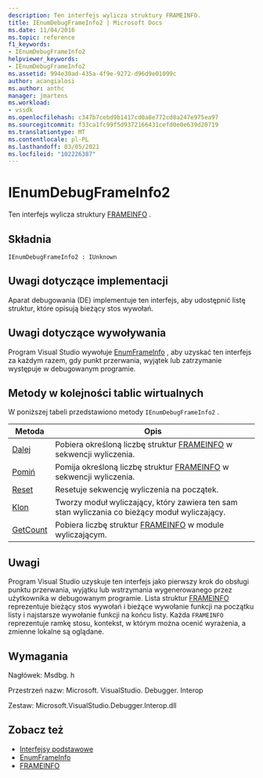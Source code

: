 ```yaml
---
description: Ten interfejs wylicza struktury FRAMEINFO.
title: IEnumDebugFrameInfo2 | Microsoft Docs
ms.date: 11/04/2016
ms.topic: reference
f1_keywords:
- IEnumDebugFrameInfo2
helpviewer_keywords:
- IEnumDebugFrameInfo2
ms.assetid: 994e30ad-435a-4f9e-9272-d96d9e01099c
author: acangialosi
ms.author: anthc
manager: jmartens
ms.workload:
- vssdk
ms.openlocfilehash: c347b7cebd9b1417cd0a8e772cd8a247e975ea97
ms.sourcegitcommit: f33ca1fc99f5d9372166431cefd0e0e639d20719
ms.translationtype: MT
ms.contentlocale: pl-PL
ms.lasthandoff: 03/05/2021
ms.locfileid: "102226387"
---
```

# <a name="ienumdebugframeinfo2"></a>IEnumDebugFrameInfo2
Ten interfejs wylicza struktury [FRAMEINFO](../../../extensibility/debugger/reference/frameinfo.md) .

## <a name="syntax"></a>Składnia

```
IEnumDebugFrameInfo2 : IUnknown
```

## <a name="notes-for-implementers"></a>Uwagi dotyczące implementacji
 Aparat debugowania (DE) implementuje ten interfejs, aby udostępnić listę struktur, które opisują bieżący stos wywołań.

## <a name="notes-for-callers"></a>Uwagi dotyczące wywoływania
 Program Visual Studio wywołuje [EnumFrameInfo](../../../extensibility/debugger/reference/idebugthread2-enumframeinfo.md) , aby uzyskać ten interfejs za każdym razem, gdy punkt przerwania, wyjątek lub zatrzymanie występuje w debugowanym programie.

## <a name="methods-in-vtable-order"></a>Metody w kolejności tablic wirtualnych
 W poniższej tabeli przedstawiono metody `IEnumDebugFrameInfo2` .

|Metoda|Opis|
|------------|-----------------|
|[Dalej](../../../extensibility/debugger/reference/ienumdebugframeinfo2-next.md)|Pobiera określoną liczbę struktur [FRAMEINFO](../../../extensibility/debugger/reference/frameinfo.md) w sekwencji wyliczenia.|
|[Pomiń](../../../extensibility/debugger/reference/ienumdebugframeinfo2-skip.md)|Pomija określoną liczbę struktur [FRAMEINFO](../../../extensibility/debugger/reference/frameinfo.md) w sekwencji wyliczenia.|
|[Reset](../../../extensibility/debugger/reference/ienumdebugframeinfo2-reset.md)|Resetuje sekwencję wyliczenia na początek.|
|[Klon](../../../extensibility/debugger/reference/ienumdebugframeinfo2-clone.md)|Tworzy moduł wyliczający, który zawiera ten sam stan wyliczania co bieżący moduł wyliczający.|
|[GetCount](../../../extensibility/debugger/reference/ienumdebugframeinfo2-getcount.md)|Pobiera liczbę struktur [FRAMEINFO](../../../extensibility/debugger/reference/frameinfo.md) w module wyliczającym.|

## <a name="remarks"></a>Uwagi
 Program Visual Studio uzyskuje ten interfejs jako pierwszy krok do obsługi punktu przerwania, wyjątku lub wstrzymania wygenerowanego przez użytkownika w debugowanym programie. Lista struktur [FRAMEINFO](../../../extensibility/debugger/reference/frameinfo.md) reprezentuje bieżący stos wywołań i bieżące wywołanie funkcji na początku listy i najstarsze wywołanie funkcji na końcu listy. Każda `FRAMEINFO` reprezentuje ramkę stosu, kontekst, w którym można ocenić wyrażenia, a zmienne lokalne są oglądane.

## <a name="requirements"></a>Wymagania
 Nagłówek: Msdbg. h

 Przestrzeń nazw: Microsoft. VisualStudio. Debugger. Interop

 Zestaw: Microsoft.VisualStudio.Debugger.Interop.dll

## <a name="see-also"></a>Zobacz też
- [Interfejsy podstawowe](../../../extensibility/debugger/reference/core-interfaces.md)
- [EnumFrameInfo](../../../extensibility/debugger/reference/idebugthread2-enumframeinfo.md)
- [FRAMEINFO](../../../extensibility/debugger/reference/frameinfo.md)
